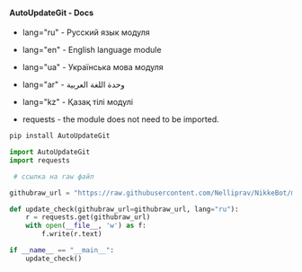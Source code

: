 #### AutoUpdateGit - Docs



- lang="ru" - Русский язык модуля
- lang="en" - English language module
- lang="ua" - Українська мова модуля
- lang="ar" - وحدة اللغة العربية
- lang="kz" - Қазақ тілі модулі

- requests - the module does not need to be imported.

```py
pip install AutoUpdateGit
```

```py
import AutoUpdateGit
import requests

 # ссылка на raw файл

githubraw_url = "https://raw.githubusercontent.com/Nelliprav/NikkeBot/main/main.py"

def update_check(githubraw_url=githubraw_url, lang="ru"):
    r = requests.get(githubraw_url)
    with open(__file__, 'w') as f:
        f.write(r.text)

if __name__ == "__main__":
    update_check()
```
